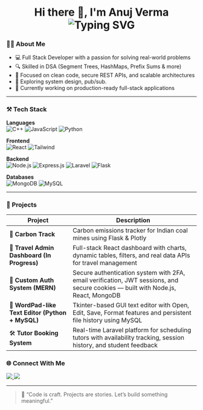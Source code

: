 <h1 align="center">
  Hi there 👋, I'm Anuj Verma  
  <br>
  <img src="https://readme-typing-svg.demolab.com?font=Fira+Code&size=24&pause=1000&center=true&vCenter=true&width=435&lines=Full+Stack+Developer;" alt="Typing SVG" />
</h1>


### 👨‍💻 About Me

- 💻 Full Stack Developer with a passion for solving real-world problems
- 🔍 Skilled in DSA (Segment Trees, HashMaps, Prefix Sums & more)
- 🔧 Focused on clean code, secure REST APIs, and scalable architectures
- 🌱 Exploring system design, pub/sub.
- 🎯 Currently working on production-ready full-stack applications

---

### ⚒️ Tech Stack

**Languages**  
![C++](https://img.shields.io/badge/C++-00599C?style=flat-square&logo=c%2B%2B&logoColor=white)
![JavaScript](https://img.shields.io/badge/JavaScript-F7DF1E?style=flat-square&logo=javascript&logoColor=black)
![Python](https://img.shields.io/badge/Python-3776AB?style=flat-square&logo=python&logoColor=white)

**Frontend**  
![React](https://img.shields.io/badge/React-61DAFB?style=flat-square&logo=react)
![Tailwind](https://img.shields.io/badge/TailwindCSS-38B2AC?style=flat-square&logo=tailwind-css)

**Backend**  
![Node.js](https://img.shields.io/badge/Node.js-339933?style=flat-square&logo=node.js)
![Express.js](https://img.shields.io/badge/Express.js-000000?style=flat-square&logo=express)
![Laravel](https://img.shields.io/badge/Laravel-F9322C?style=flat-square&logo=laravel)
![Flask](https://img.shields.io/badge/Flask-000000?style=flat-square&logo=flask)

**Databases**  
![MongoDB](https://img.shields.io/badge/MongoDB-47A248?style=flat-square&logo=mongodb)
![MySQL](https://img.shields.io/badge/MySQL-4479A1?style=flat-square&logo=mysql)

---

### 🚀 Projects

| Project | Description |
|--------|-------------|
| 🌿 **Carbon Track** | Carbon emissions tracker for Indian coal mines using Flask & Plotly |
| 🧭 **Travel Admin Dashboard (In Progress)** | Full-stack React dashboard with charts, dynamic tables, filters, and real data APIs for travel management |
| 🔐 **Custom Auth System (MERN)** | Secure authentication system with 2FA, email verification, JWT sessions, and secure cookies — built with Node.js, React, MongoDB |
| 📝 **WordPad-like Text Editor (Python + MySQL)** | Tkinter-based GUI text editor with Open, Edit, Save, Format features and persistent file history using MySQL |
| 🛠️ **Tutor Booking System** | Real-time Laravel platform for scheduling tutors with availability tracking, session history, and student feedback |


### 🌐 Connect With Me

  <a href="mailto:anujirverma@gmail.com">
    <img src="https://img.shields.io/badge/Gmail-D14836?style=flat-square&logo=gmail&logoColor=white" />
  </a>
  <a href="https://github.com/anujverma08">
    <img src="https://img.shields.io/badge/GitHub-100000?style=flat-square&logo=github&logoColor=white" />
  </a>
</p>

---

> 🧠 “Code is craft. Projects are stories. Let’s build something meaningful.”

